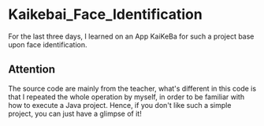 # Kaikebai_Face_Identification
For the last three days, I learned on an App KaiKeBa for such a project base upon face identification.
## Attention
The source code are mainly from the teacher, what's different in this code is that I repeated the whole operation by myself, in order to be familiar with how to execute a Java project.
Hence, if you don't like such a simple project, you can just have a glimpse of it!
